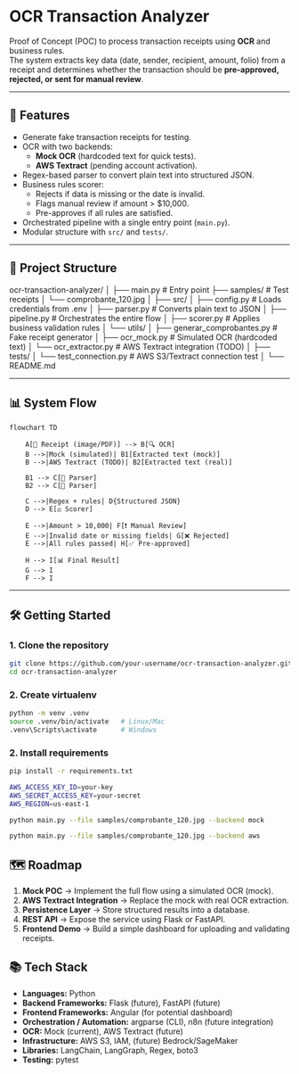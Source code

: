 # OCR Transaction Analyzer

Proof of Concept (POC) to process transaction receipts using **OCR** and business rules.  
The system extracts key data (date, sender, recipient, amount, folio) from a receipt and determines whether the transaction should be **pre-approved, rejected, or sent for manual review**.

---

## 🚀 Features

- Generate fake transaction receipts for testing.
- OCR with two backends:
  - **Mock OCR** (hardcoded text for quick tests).
  - **AWS Textract** (pending account activation).
- Regex-based parser to convert plain text into structured JSON.
- Business rules scorer:
  - Rejects if data is missing or the date is invalid.
  - Flags manual review if amount > $10,000.
  - Pre-approves if all rules are satisfied.
- Orchestrated pipeline with a single entry point (`main.py`).
- Modular structure with `src/` and `tests/`.

---

## 📂 Project Structure

ocr-transaction-analyzer/
│
├── main.py # Entry point
├── samples/ # Test receipts
│ └── comprobante_120.jpg
│
├── src/
│ ├── config.py # Loads credentials from .env
│ ├── parser.py # Converts plain text to JSON
│ ├── pipeline.py # Orchestrates the entire flow
│ ├── scorer.py # Applies business validation rules
│ └── utils/
│ ├── generar_comprobantes.py # Fake receipt generator
│ ├── ocr_mock.py # Simulated OCR (hardcoded text)
│ └── ocr_extractor.py # AWS Textract integration (TODO)
│
├── tests/
│ └── test_connection.py # AWS S3/Textract connection test
│
└── README.md


---

## 📊 System Flow

```mermaid
flowchart TD

    A[📄 Receipt (image/PDF)] --> B[🔍 OCR]
    B -->|Mock (simulated)| B1[Extracted text (mock)]
    B -->|AWS Textract (TODO)| B2[Extracted text (real)]

    B1 --> C[📝 Parser]
    B2 --> C[📝 Parser]

    C -->|Regex + rules| D{Structured JSON}
    D --> E[⚖️ Scorer]

    E -->|Amount > 10,000| F[❗ Manual Review]
    E -->|Invalid date or missing fields| G[❌ Rejected]
    E -->|All rules passed| H[✅ Pre-approved]

    H --> I[📊 Final Result]
    G --> I
    F --> I
```
---

## 🛠️ Getting Started

### 1. Clone the repository
```bash
git clone https://github.com/your-username/ocr-transaction-analyzer.git
cd ocr-transaction-analyzer
```

### 2. Create virtualenv
```bash
python -m venv .venv
source .venv/bin/activate   # Linux/Mac
.venv\Scripts\activate      # Windows
```
### 2. Install requirements
```bash
pip install -r requirements.txt
```

```bash
AWS_ACCESS_KEY_ID=your-key
AWS_SECRET_ACCESS_KEY=your-secret
AWS_REGION=us-east-1
```
```bash
python main.py --file samples/comprobante_120.jpg --backend mock
```
```bash
python main.py --file samples/comprobante_120.jpg --backend aws
```

## 🗺️ Roadmap

1. **Mock POC** → Implement the full flow using a simulated OCR (mock).  
2. **AWS Textract Integration** → Replace the mock with real OCR extraction.  
3. **Persistence Layer** → Store structured results into a database.  
4. **REST API** → Expose the service using Flask or FastAPI.  
5. **Frontend Demo** → Build a simple dashboard for uploading and validating receipts.  


## 📚 Tech Stack

- **Languages:** Python  
- **Backend Frameworks:** Flask (future), FastAPI (future)  
- **Frontend Frameworks:** Angular (for potential dashboard)  
- **Orchestration / Automation:** argparse (CLI), n8n (future integration)  
- **OCR:** Mock (current), AWS Textract (future)  
- **Infrastructure:** AWS S3, IAM, (future) Bedrock/SageMaker  
- **Libraries:** LangChain, LangGraph, Regex, boto3  
- **Testing:** pytest